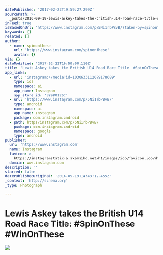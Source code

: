 ```yaml
---
datePublished: '2017-02-22T19:59:27.299Z'
sourcePath: >-
  _posts/2016-09-19-lewis-askey-takes-the-british-u14-road-race-title-spinonth.md
inFeed: true
isBasedOnUrl: 'https://www.instagram.com/p/5Ni1rbPBvB/?taken-by=spinonthese'
keywords: []
related: []
author:
  - name: spinonthese
    url: 'https://www.instagram.com/spinonthese'
    avatar: {}
via: {}
dateModified: '2017-02-22T19:59:00.110Z'
title: 'Lewis Askey takes the British U14 Road Race Title: #SpinOnThese #WinOnThese'
app_links:
  - url: 'instagram://media?id=1030633112079178689'
    type: ios
    namespace: ai
    app_name: Instagram
    app_store_id: '389801252'
  - url: 'https://www.instagram.com/p/5Ni1rbPBvB/'
    type: android
    namespace: ai
    app_name: Instagram
    package: com.instagram.android
  - path: https/instagram.com/p/5Ni1rbPBvB/
    package: com.instagram.android
    namespace: google
    type: android
publisher:
  url: 'https://www.instagram.com'
  name: Instagram
  favicon: >-
    https://instagramstatic-a.akamaihd.net/h1/images/ico/favicon.ico/dfa85bb1fd63.ico
  domain: www.instagram.com
description: ''
starred: false
datePublishedOriginal: '2016-09-19T14:43:12.455Z'
_context: 'http://schema.org'
_type: Photograph

---
```

# Lewis Askey takes the British U14 Road Race Title: \#SpinOnThese \#WinOnThese
![](https://s3-us-west-2.amazonaws.com/the-grid-img/p/42e79754d4d98c57f2998a58f13f3882f3429f47.jpg)